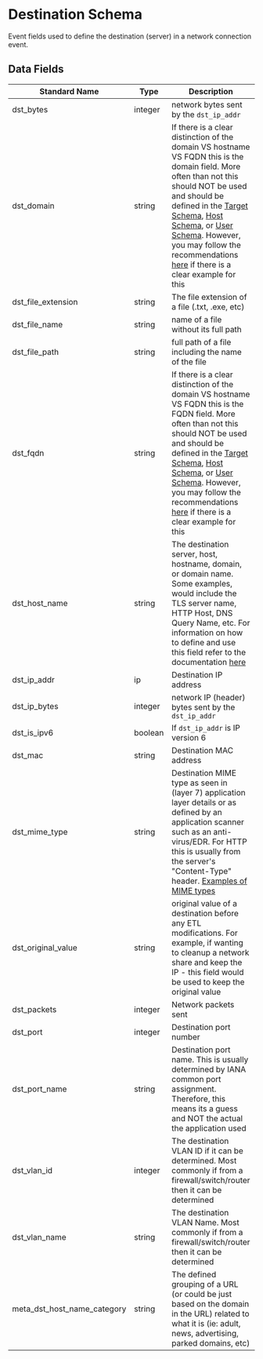 # Destination Schema
Event fields used to define the destination (server) in a network connection event.

## Data Fields
|Standard Name|Type|Description|Sample Value|
|---|---|---|---|
| dst_bytes                   | integer | network bytes sent by the `dst_ip_addr`                                                                                                                                                                                                                                                                                                                                                                | `100`                                     |
| dst_domain                  | string  | If there is a clear distinction of the domain VS hostname VS FQDN this is the domain field. More often than not this should NOT be used and should be defined in the [Target Schema](target.md), [Host Schema](host.md), or [User Schema](user.md). However, you may follow the recommendations [here](../../guidelines/domain_or_hostname_or_fqdn.md) if there is a clear example for this | `bigwheel.corporation.local`              |
| dst_file_extension          | string  | The file extension of a file (.txt, .exe, etc)                                                                                                                                                                                                                                                                                                                                                         | `exe`                                     |
| dst_file_name               | string  | name of a file without its full path                                                                                                                                                                                                                                                                                                                                                                   | `a.exe`                                   |
| dst_file_path               | string  | full path of a file including the name of the file                                                                                                                                                                                                                                                                                                                                                     | `C:\users\wardog\z.exe`                   |
| dst_fqdn                    | string  | If there is a clear distinction of the domain VS hostname VS FQDN this is the FQDN field. More often than not this should NOT be used and should be defined in the [Target Schema](target.md), [Host Schema](host.md), or [User Schema](user.md). However, you may follow the recommendations [here](../../guidelines/domain_or_hostname_or_fqdn.md) if there is a clear example for this   | `bob-berto-pc.bigwheel.corporation.local` |
| dst_host_name               | string  | The destination server, host, hostname, domain, or domain name. Some examples, would include the TLS server name, HTTP Host, DNS Query Name, etc. For information on how to define and use this field refer to the documentation [here](../../guidelines/domain_or_hostname_or_fqdn.md)                                                                                                           | `www.google.com`                          |
| dst_ip_addr                 | ip      | Destination IP address                                                                                                                                                                                                                                                                                                                                                                                 | `8.8.8.8`                                 |
| dst_ip_bytes                | integer | network IP (header) bytes sent by the `dst_ip_addr`                                                                                                                                                                                                                                                                                                                                                    | `104`                                     |
| dst_is_ipv6                 | boolean | If `dst_ip_addr` is IP version 6                                                                                                                                                                                                                                                                                                                                                                       | `false`                                   |
| dst_mac                     | string  | Destination MAC address                                                                                                                                                                                                                                                                                                                                                                                | `a9:68:82:28:c4:6d`                       |
| dst_mime_type               | string  | Destination MIME type as seen in (layer 7) application layer details or as defined by an application scanner such as an anti-virus/EDR. For HTTP this is usually from the server's "Content-Type" header. [Examples of MIME types](https://developer.mozilla.org/en-US/docs/Web/HTTP/Basics_of_HTTP/MIME_types/Complete_list_of_MIME_types)                                                            | `application/pdf`                         |
| dst_original_value          | string  | original value of a destination before any ETL modifications. For example, if wanting to cleanup a network share and keep the IP - this field would be used to keep the original value                                                                                                                                                                                                                 | `\\8.8.8.8`                               |
| dst_packets                 | integer | Network packets sent                                                                                                                                                                                                                                                                                                                                                                                   | `5`                                       |
| dst_port                    | integer | Destination port number                                                                                                                                                                                                                                                                                                                                                                                | `138`                                     |
| dst_port_name               | string  | Destination port name. This is usually determined by IANA common port assignment. Therefore, this means its a guess and NOT the actual the application used                                                                                                                                                                                                                                            | `netbios-dgm`                             |
| dst_vlan_id                 | integer | The destination VLAN ID if it can be determined. Most commonly if from a firewall/switch/router then it can be determined                                                                                                                                                                                                                                                                              | `1000`                                    |
| dst_vlan_name               | string  | The destination VLAN Name. Most commonly if from a firewall/switch/router then it can be determined                                                                                                                                                                                                                                                                                                    | `untrust-dmz`                             |
| meta_dst_host_name_category | string  | The defined grouping of a URL (or could be just based on the domain in the URL) related to what it is (ie: adult, news, advertising, parked domains, etc)                                                                                                                                                                                                                                              | `Search Engines`                          |
